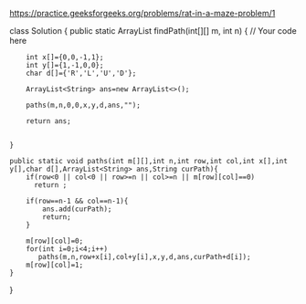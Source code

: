 https://practice.geeksforgeeks.org/problems/rat-in-a-maze-problem/1

class Solution {
    public static ArrayList<String> findPath(int[][] m, int n) {
        // Your code here
        
        int x[]={0,0,-1,1};
        int y[]={1,-1,0,0};
        char d[]={'R','L','U','D'};
        
        ArrayList<String> ans=new ArrayList<>();
        
        paths(m,n,0,0,x,y,d,ans,"");
        
        return ans;
        
        
    }
    
    public static void paths(int m[][],int n,int row,int col,int x[],int y[],char d[],ArrayList<String> ans,String curPath){
        if(row<0 || col<0 || row>=n || col>=n || m[row][col]==0)
          return ;
          
        if(row==n-1 && col==n-1){
            ans.add(curPath);
            return;
        }
        
        m[row][col]=0;
        for(int i=0;i<4;i++)
           paths(m,n,row+x[i],col+y[i],x,y,d,ans,curPath+d[i]);
        m[row][col]=1;
    }
}
